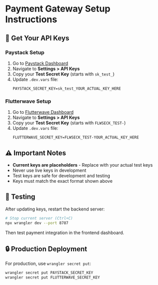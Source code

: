 # Payment Gateway Setup Instructions

## 🔑 Get Your API Keys

### Paystack Setup
1. Go to [Paystack Dashboard](https://dashboard.paystack.com)
2. Navigate to **Settings > API Keys**
3. Copy your **Test Secret Key** (starts with `sk_test_`)
4. Update `.dev.vars` file:
   ```
   PAYSTACK_SECRET_KEY=sk_test_YOUR_ACTUAL_KEY_HERE
   ```

### Flutterwave Setup
1. Go to [Flutterwave Dashboard](https://dashboard.flutterwave.com)
2. Navigate to **Settings > API Keys**
3. Copy your **Test Secret Key** (starts with `FLWSECK_TEST-`)
4. Update `.dev.vars` file:
   ```
   FLUTTERWAVE_SECRET_KEY=FLWSECK_TEST-YOUR_ACTUAL_KEY_HERE
   ```

## ⚠️ Important Notes

- **Current keys are placeholders** - Replace with your actual test keys
- Never use live keys in development
- Test keys are safe for development and testing
- Keys must match the exact format shown above

## 🧪 Testing

After updating keys, restart the backend server:
```bash
# Stop current server (Ctrl+C)
npx wrangler dev --port 8787
```

Then test payment integration in the frontend dashboard.

## 🔒 Production Deployment

For production, use `wrangler secret put`:
```bash
wrangler secret put PAYSTACK_SECRET_KEY
wrangler secret put FLUTTERWAVE_SECRET_KEY
```